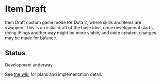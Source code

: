 # Item Draft
Item Draft custom game mode for Dota 2, where skills and items are swapped. This is an initial draft of the base idea, once development starts, doing things another way might be more viable, and once created, changes may be made for balance.

## Status

Development underway.

See [the wiki](https://github.com/Lattyware/itemdraft/wiki/Item-Draft) for plans and implementation detail.
